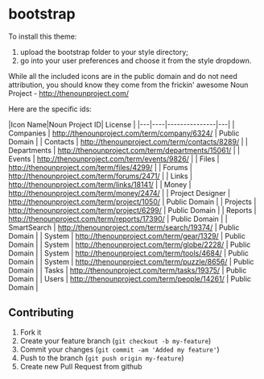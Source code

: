 bootstrap
=========

To install this theme:

1.  upload the bootstrap folder to your style directory;
1.  go into your user preferences and choose it from the style dropdown.

While all the included icons are in the public domain and do not need attribution, you should know they come from the frickin' awesome Noun Project - http://thenounproject.com/

Here are the specific ids:

|Icon Name|Noun Project ID| License |
|---|----|---------------|---|
| Companies | http://thenounproject.com/term/company/6324/ | Public Domain |
| Contacts | http://thenounproject.com/term/contacts/8289/ |
| Departments | http://thenounproject.com/term/departments/15061/ |
| Events | http://thenounproject.com/term/events/9826/ |
| Files | http://thenounproject.com/term/files/4299/ |
| Forums | http://thenounproject.com/term/forums/2471/ |
| Links | http://thenounproject.com/term/links/18141/ |
| Money | http://thenounproject.com/term/money/2474/ |
| Project Designer | http://thenounproject.com/term/project/1050/ | Public Domain |
| Projects | http://thenounproject.com/term/project/6299/ | Public Domain |
| Reports | http://thenounproject.com/term/reports/17390/ | Public Domain |
| SmartSearch | http://thenounproject.com/term/search/19374/ | Public Domain |
| System | http://thenounproject.com/term/gear/1329/ | Public Domain |
| System | http://thenounproject.com/term/globe/2228/ | Public Domain |
| System | http://thenounproject.com/term/tools/4684/ | Public Domain |
| System | http://thenounproject.com/term/puzzle/8656/ | Public Domain |
| Tasks | http://thenounproject.com/term/tasks/19375/ | Public Domain |
| Users | http://thenounproject.com/term/people/14261/ | Public Domain |

## Contributing

1. Fork it
2. Create your feature branch (`git checkout -b my-feature`)
3. Commit your changes (`git commit -am 'Added my feature'`)
4. Push to the branch (`git push origin my-feature`)
5. Create new Pull Request from github
